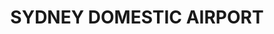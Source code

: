 ---
lastmod: '2025-04-06T06:05:20+00:00'
latitude: -33.936179
layout: suburb
longitude: 151.176775
postcode: '2020'
state: NSW
title: SYDNEY DOMESTIC AIRPORT
url: /nsw/sydney-domestic-airport/
---